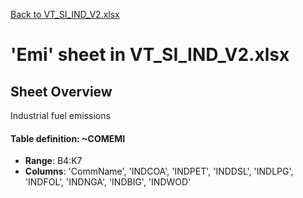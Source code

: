 [Back to VT_SI_IND_V2.xlsx](README.md)

# 'Emi' sheet in VT_SI_IND_V2.xlsx

## Sheet Overview

Industrial fuel emissions

#### Table definition: ~COMEMI
- **Range**: B4:K7
- **Columns**: 'CommName', 'INDCOA', 'INDPET', 'INDDSL', 'INDLPG', 'INDFOL', 'INDNGA', 'INDBIG', 'INDWOD'

